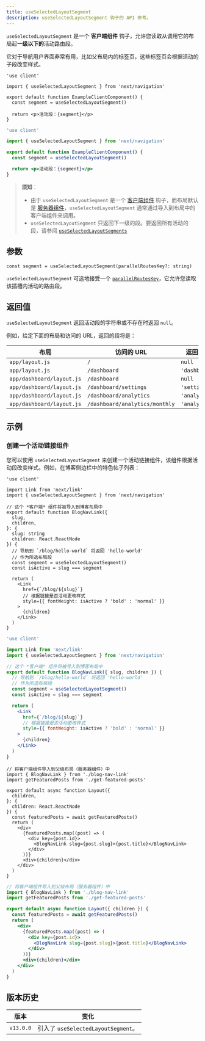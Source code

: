 ```yaml
---
title: useSelectedLayoutSegment
description: useSelectedLayoutSegment 钩子的 API 参考。
---
```


`useSelectedLayoutSegment` 是一个 **客户端组件** 钩子，允许您读取从调用它的布局起**一级以下的**活动路由段。

它对于导航用户界面非常有用，比如父布局内的标签页，这些标签页会根据活动的子段改变样式。

```tsx filename="app/example-client-component.tsx" switcher
'use client'

import { useSelectedLayoutSegment } from 'next/navigation'

export default function ExampleClientComponent() {
  const segment = useSelectedLayoutSegment()

  return <p>活动段：{segment}</p>
}
```

```jsx filename="app/example-client-component.js" switcher
'use client'

import { useSelectedLayoutSegment } from 'next/navigation'

export default function ExampleClientComponent() {
  const segment = useSelectedLayoutSegment()

  return <p>活动段：{segment}</p>
}
```

> **须知**：
>
> - 由于 `useSelectedLayoutSegment` 是一个 [客户端组件](/docs/app/building-your-application/rendering/client-components) 钩子，而布局默认是 [服务器组件](/docs/app/building-your-application/rendering/server-components)，`useSelectedLayoutSegment` 通常通过导入到布局中的客户端组件来调用。
> - `useSelectedLayoutSegment` 只返回下一级的段。要返回所有活动的段，请参阅 [`useSelectedLayoutSegments`](/docs/app/api-reference/functions/use-selected-layout-segments)

## 参数

```tsx
const segment = useSelectedLayoutSegment(parallelRoutesKey?: string)
```

`useSelectedLayoutSegment` 可选地接受一个 [`parallelRoutesKey`](/docs/app/building-your-application/routing/parallel-routes#useselectedlayoutsegments)，它允许您读取该插槽内活动的路由段。

## 返回值

`useSelectedLayoutSegment` 返回活动段的字符串或不存在时返回 `null`。

例如，给定下面的布局和访问的 URL，返回的段将是：

| 布局                    | 访问的 URL                     | 返回的段    |
| ------------------------- | ------------------------------ | ------------ |
| `app/layout.js`           | `/`                            | `null`      |
| `app/layout.js`           | `/dashboard`                   | `'dashboard'` |
| `app/dashboard/layout.js` | `/dashboard`                   | `null`      |
| `app/dashboard/layout.js` | `/dashboard/settings`          | `'settings'` |
| `app/dashboard/layout.js` | `/dashboard/analytics`         | `'analytics'` |
| `app/dashboard/layout.js` | `/dashboard/analytics/monthly` | `'analytics'` |
## 示例

### 创建一个活动链接组件

您可以使用 `useSelectedLayoutSegment` 来创建一个活动链接组件，该组件根据活动段改变样式。例如，在博客侧边栏中的特色帖子列表：

```tsx filename="app/blog/blog-nav-link.tsx" switcher
'use client'

import Link from 'next/link'
import { useSelectedLayoutSegment } from 'next/navigation'

// 这个 *客户端* 组件将被导入到博客布局中
export default function BlogNavLink({
  slug,
  children,
}: {
  slug: string
  children: React.ReactNode
}) {
  // 导航到 `/blog/hello-world` 将返回 'hello-world'
  // 作为所选布局段
  const segment = useSelectedLayoutSegment()
  const isActive = slug === segment

  return (
    <Link
      href={`/blog/${slug}`}
      // 根据链接是否活动更改样式
      style={{ fontWeight: isActive ? 'bold' : 'normal' }}
    >
      {children}
    </Link>
  )
}
```

```jsx filename="app/blog/blog-nav-link.js" switcher
'use client'

import Link from 'next/link'
import { useSelectedLayoutSegment } from 'next/navigation'

// 这个 *客户端* 组件将被导入到博客布局中
export default function BlogNavLink({ slug, children }) {
  // 导航到 `/blog/hello-world` 将返回 'hello-world'
  // 作为所选布局段
  const segment = useSelectedLayoutSegment()
  const isActive = slug === segment

  return (
    <Link
      href={`/blog/${slug}`}
      // 根据链接是否活动更改样式
      style={{ fontWeight: isActive ? 'bold' : 'normal' }}
    >
      {children}
    </Link>
  )
}
```

```tsx filename="app/blog/layout.tsx" switcher
// 将客户端组件导入到父级布局（服务器组件）中
import { BlogNavLink } from './blog-nav-link'
import getFeaturedPosts from './get-featured-posts'

export default async function Layout({
  children,
}: {
  children: React.ReactNode
}) {
  const featuredPosts = await getFeaturedPosts()
  return (
    <div>
      {featuredPosts.map((post) => (
        <div key={post.id}>
          <BlogNavLink slug={post.slug}>{post.title}</BlogNavLink>
        </div>
      ))}
      <div>{children}</div>
    </div>
  )
}
```

```jsx filename="app/blog/layout.js" switcher
// 将客户端组件导入到父级布局（服务器组件）中
import { BlogNavLink } from './blog-nav-link'
import getFeaturedPosts from './get-featured-posts'

export default async function Layout({ children }) {
  const featuredPosts = await getFeaturedPosts()
  return (
    <div>
      {featuredPosts.map((post) => (
        <div key={post.id}>
          <BlogNavLink slug={post.slug}>{post.title}</BlogNavLink>
        </div>
      ))}
      <div>{children}</div>
    </div>
  )
}
```

## 版本历史

| 版本   | 变化                                 |
| ------ | ------------------------------------ |
| `v13.0.0` | 引入了 `useSelectedLayoutSegment`。 |